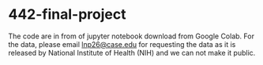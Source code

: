 # 442-final-project
The code are in from of jupyter notebook download from Google Colab. For the data, please email lnp26@case.edu for requesting the data as it is released by National Institute of Health (NIH) and we can not make it public.
